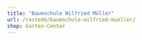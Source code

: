 ```yaml
---
title: "Baumschule Wilfried Müller"
url: /rastede/baumschule-wilfried-mueller/
shop: Garten-Center
---
```

